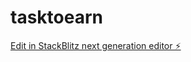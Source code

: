 # tasktoearn

[Edit in StackBlitz next generation editor ⚡️](https://stackblitz.com/~/github.com/jayyashi/tasktoearn)
